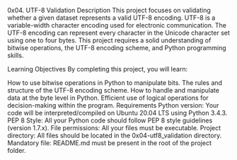 0x04. UTF-8 Validation
Description
This project focuses on validating whether a given dataset represents a valid UTF-8 encoding. UTF-8 is a variable-width character encoding used for electronic communication. The UTF-8 encoding can represent every character in the Unicode character set using one to four bytes. This project requires a solid understanding of bitwise operations, the UTF-8 encoding scheme, and Python programming skills.

Learning Objectives
By completing this project, you will learn:

How to use bitwise operations in Python to manipulate bits.
The rules and structure of the UTF-8 encoding scheme.
How to handle and manipulate data at the byte level in Python.
Efficient use of logical operations for decision-making within the program.
Requirements
Python version: Your code will be interpreted/compiled on Ubuntu 20.04 LTS using Python 3.4.3.
PEP 8 Style: All your Python code should follow PEP 8 style guidelines (version 1.7.x).
File permissions: All your files must be executable.
Project directory: All files should be located in the 0x04-utf8_validation directory.
Mandatory file: README.md must be present in the root of the project folder.
